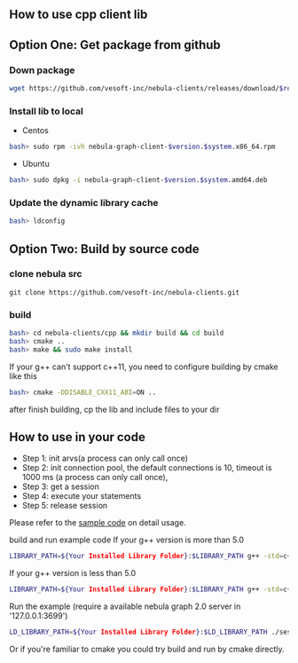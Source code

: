 How to use cpp client lib
--------------------------------------------

## Option One: Get package from github

### Down package

```bash
wget https://github.com/vesoft-inc/nebula-clients/releases/download/$release-version/nebula-graph-client-$version.$system.x86_64.rpm
```

### Install lib to local

- Centos

```bash
bash> sudo rpm -ivh nebula-graph-client-$version.$system.x86_64.rpm
```

- Ubuntu

```bash
bash> sudo dpkg -i nebula-graph-client-$version.$system.amd64.deb
```

### Update the dynamic library cache

```bash
bash> ldconfig
```

## Option Two: Build by source code

### clone nebula src

```
git clone https://github.com/vesoft-inc/nebula-clients.git
```

### build

```bash
bash> cd nebula-clients/cpp && mkdir build && cd build
bash> cmake ..
bash> make && sudo make install
```

If your g++ can't support c++11, you need to configure building by cmake like this

```bash
bash> cmake -DDISABLE_CXX11_ABI=ON ..
```


after finish building, cp the lib and include files to your dir

## How to use in your code

- Step 1: init arvs(a process can only call once)
- Step 2: init connection pool, the default connections is 10, timeout is 1000 ms (a process can only call once),
- Step 3: get a session
- Step 4: execute your statements
- Step 5: release session

Please refer to the [sample code](examples/SessionExample.cpp) on detail usage.

build and run example code
If your g++ version is more than 5.0

```bash
LIBRARY_PATH=${Your Installed Library Folder}:$LIBRARY_PATH g++ -std=c++11 SessionExample.cpp -I${Your Installed Include folder} -lnebula_graph_client -o session_example
```

If your g++ version is less than 5.0

```bash
LIBRARY_PATH=${Your Installed Library Folder}:$LIBRARY_PATH g++ -std=c++11 SessionExample.cpp -I${Your Installed Include folder} -lnebula_graph_client -o session_example -D _GLIBCXX_USE_CXX11_ABI=0
```

Run the example (require a available nebula graph 2.0 server in '127.0.0.1:3699')

```bash
LD_LIBRARY_PATH=${Your Installed Library Folder}:$LD_LIBRARY_PATH ./session_example
```

Or if you're familiar to cmake you could try build and run by cmake directly.
